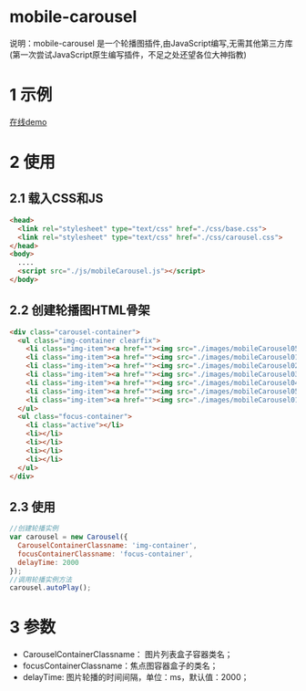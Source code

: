 # mobile-carousel
说明：mobile-carousel 是一个轮播图插件,由JavaScript编写,无需其他第三方库(第一次尝试JavaScript原生编写插件，不足之处还望各位大神指教)
# 1 示例
[在线demo](http://htmlpreview.github.io/?https://github.com/ngulee/mobile-carousel/blob/master/src/index.html)
# 2 使用
## 2.1 载入CSS和JS
```html
<head>
  <link rel="stylesheet" type="text/css" href="./css/base.css">
  <link rel="stylesheet" type="text/css" href="./css/carousel.css">
</head>
<body>
  ....
  <script src="./js/mobileCarousel.js"></script>
</body>
```
## 2.2 创建轮播图HTML骨架
```html
<div class="carousel-container">
  <ul class="img-container clearfix">
    <li class="img-item"><a href=""><img src="./images/mobileCarousel05.png" alt=""></a></li>
    <li class="img-item"><a href=""><img src="./images/mobileCarousel01.png" alt=""></a></li>
    <li class="img-item"><a href=""><img src="./images/mobileCarousel02.png" alt=""></a></li>
    <li class="img-item"><a href=""><img src="./images/mobileCarousel03.png" alt=""></a></li>
    <li class="img-item"><a href=""><img src="./images/mobileCarousel04.png" alt=""></a></li>
    <li class="img-item"><a href=""><img src="./images/mobileCarousel05.png" alt=""></a></li>
    <li class="img-item"><a href=""><img src="./images/mobileCarousel01.png" alt=""></a></li>
  </ul>
  <ul class="focus-container">
    <li class="active"></li>
    <li></li>
    <li></li>
    <li></li>
    <li></li>
  </ul>
</div>
```
## 2.3 使用
```javascript
//创建轮播实例
var carousel = new Carousel({
  CarouselContainerClassname: 'img-container',
  focusContainerClassname: 'focus-container',
  delayTime: 2000
});
//调用轮播实例方法
carousel.autoPlay();
```

# 3 参数
+ CarouselContainerClassname： 图片列表盒子容器类名；
+ focusContainerClassname：焦点图容器盒子的类名；
+ delayTime: 图片轮播的时间间隔，单位：ms，默认值：2000；
